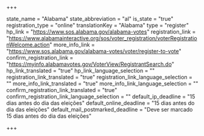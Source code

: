 +++

state_name = "Alabama"
state_abbreviation = "al"
is_state = "true"
registration_type = "online"
translationKey = "Alabama"
type = "register"
hp_link = "https://www.sos.alabama.gov/alabama-votes"
registration_link = "https://www.alabamainteractive.org/sos/voter_registration/voterRegistrationWelcome.action"
more_info_link = "https://www.sos.alabama.gov/alabama-votes/voter/register-to-vote"
confirm_registration_link = "https://myinfo.alabamavotes.gov/VoterView/RegistrantSearch.do"
hp_link_translated = "true"
hp_link_language_selection = ""
registration_link_translated = "true"
registration_link_language_selection = ""
more_info_link_translated = "true"
more_info_link_language_selection = ""
confirm_registration_link_translated = "true"
confirm_registration_link_language_selection = ""
default_ip_deadline = "15 dias antes do dia das eleições"
default_online_deadline = "15 dias antes do dia das eleições"
default_mail_postmarked_deadline = "Deve ser marcado 15 dias antes do dia das eleições"

+++